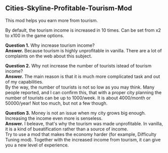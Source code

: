 ## Cities-Skyline-Profitable-Tourism-Mod

This mod helps you earn more from tourism.

By default, the tourism income is increased in 10 times. Can be set from x2 to x100 in the game options.

**Question 1.** Why increase tourism income?  
**Answer.** Because tourism is highly unprofitable in vanilla. There are a lot of complaints on the web about this subject.

**Question 2.** Why not increase the number of tourists istead of tourism income?  
**Answer.** The main reason is that it is much more complicated task and out of my capabilities.  
By the way, the number of tourists is not so low as you may think. Many people reported, and I can confirm this, that with a proper city planning the number of tourists can be up to 1000/week. It is about 4000/month or 50000/year! Not too much, but not a few though.

**Question 3.** Money is not an issue when my city grows big enough. Increasing the income even more is senseless.  
**Answer.** I beleave, that's why the tourism was made unprofitable. In vanilla, it is a kind of bueatification rather than a source of income.  
Try to use a mod that makes the economy harder (for example, Difficulty Tuning mod). Together with the increased income from tourism, it can give you a new level of experience.
